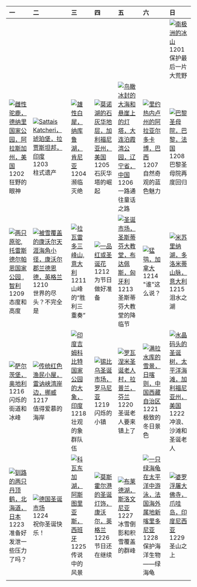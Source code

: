 | 一                                                                                                                                                                                                 | 二                                                                                                                                                                                                       | 三                                                                                                                                                                                                  | 四                                                                                                                                                                                            | 五                                                                                                                                                                                                             | 六                                                                                                                                                                                                        | 日                                                                                                                                                                                                  |
|:--------------------------------------------------------------------------------------------------------------------------------------------------------------------------------------------------|:--------------------------------------------------------------------------------------------------------------------------------------------------------------------------------------------------------|:---------------------------------------------------------------------------------------------------------------------------------------------------------------------------------------------------|:---------------------------------------------------------------------------------------------------------------------------------------------------------------------------------------------|:--------------------------------------------------------------------------------------------------------------------------------------------------------------------------------------------------------------|:---------------------------------------------------------------------------------------------------------------------------------------------------------------------------------------------------------|:---------------------------------------------------------------------------------------------------------------------------------------------------------------------------------------------------|
|                                                                                                                                                                                                   |                                                                                                                                                                                                         |                                                                                                                                                                                                    |                                                                                                                                                                                              |                                                                                                                                                                                                               |                                                                                                                                                                                                          | [![](https://www.bing.com/th?id=OHR.IcebergsAntarctica_ZH-CN2942178295_320x240.jpg '南极洲的冰山')](https://www.bing.com/th?id=OHR.IcebergsAntarctica_ZH-CN2942178295_UHD.jpg)<br>1201<br>保护最后一片大荒野      |
| [![](https://www.bing.com/th?id=OHR.SnowMoose_ZH-CN3364979952_320x240.jpg '雌性驼鹿，德纳里国家公园，阿拉斯加州，美国')](https://www.bing.com/th?id=OHR.SnowMoose_ZH-CN3364979952_UHD.jpg)<br>1202<br>狂野的眼神            | [![](https://www.bing.com/th?id=OHR.JaipurFort_ZH-CN3891828158_320x240.jpg 'Sattais Katcheri，琥珀堡，拉贾斯坦邦，印度')](https://www.bing.com/th?id=OHR.JaipurFort_ZH-CN3891828158_UHD.jpg)<br>1203<br>柱式遗产         | [![](https://www.bing.com/th?id=OHR.RhinosKenya_ZH-CN4422118541_320x240.jpg '雄性白犀，纳库鲁湖，肯尼亚')](https://www.bing.com/th?id=OHR.RhinosKenya_ZH-CN4422118541_UHD.jpg)<br>1204<br>濒临灭绝                  | [![](https://www.bing.com/th?id=OHR.MonoTufa_ZH-CN4998806540_320x240.jpg '莫诺湖的石灰华地层，加利福尼亚州，美国')](https://www.bing.com/th?id=OHR.MonoTufa_ZH-CN4998806540_UHD.jpg)<br>1205<br>石灰华塔的崛起         | [![](https://www.bing.com/th?id=OHR.GreaterSnow2024_ZH-CN5929129591_320x240.jpg '鸟瞰冰封的大海和悬崖上的灯塔，大连泊霞湾公园，辽宁省，中国')](https://www.bing.com/th?id=OHR.GreaterSnow2024_ZH-CN5929129591_UHD.jpg)<br>1206<br>一路通往童话之路 | [![](https://www.bing.com/th?id=OHR.ArraialdoCabo_ZH-CN6202620711_320x240.jpg '里约热内卢州的阿拉亚尔多卡博，巴西')](https://www.bing.com/th?id=OHR.ArraialdoCabo_ZH-CN6202620711_UHD.jpg)<br>1207<br>自然奇观的蓝色魅力           | [![](https://www.bing.com/th?id=OHR.ReopeningNotreDame_ZH-CN6512133762_320x240.jpg '巴黎圣母院，巴黎，法国')](https://www.bing.com/th?id=OHR.ReopeningNotreDame_ZH-CN6512133762_UHD.jpg)<br>1208<br>巴黎圣母院再度回归 |
| [![](https://www.bing.com/th?id=OHR.GuanacosChile_ZH-CN7011761081_320x240.jpg '两只原驼,托雷斯德尔帕恩国家公园 , 智利')](https://www.bing.com/th?id=OHR.GuanacosChile_ZH-CN7011761081_UHD.jpg)<br>1209<br>态度和高度    | [![](https://www.bing.com/th?id=OHR.CornwallSnow_ZH-CN8407245245_320x240.jpg '被雪覆盖的康沃尔天涯海角小径，康沃尔郡兰德恩德，英格兰')](https://www.bing.com/th?id=OHR.CornwallSnow_ZH-CN8407245245_UHD.jpg)<br>1210<br>世界的尽头？不完全是 | [![](https://www.bing.com/th?id=OHR.DolomitesSky_ZH-CN9299967785_320x240.jpg '拉瓦雷多三峰山,意大利')](https://www.bing.com/th?id=OHR.DolomitesSky_ZH-CN9299967785_UHD.jpg)<br>1211<br>山峰的“胜利三重奏”            | [![](https://www.bing.com/th?id=OHR.WildPoinsettia_ZH-CN7984548709_320x240.jpg '一品红或圣诞花')](https://www.bing.com/th?id=OHR.WildPoinsettia_ZH-CN7984548709_UHD.jpg)<br>1212<br>为节日做好准备         | [![](https://www.bing.com/th?id=OHR.ChristmasBudapest_ZH-CN8197439971_320x240.jpg '圣诞市场，圣斯蒂芬大教堂，布达佩斯，匈牙利')](https://www.bing.com/th?id=OHR.ChristmasBudapest_ZH-CN8197439971_UHD.jpg)<br>1213<br>圣斯蒂芬大教堂的降临节  | [![](https://www.bing.com/th?id=OHR.NorthernHawkOwl_ZH-CN8408027305_320x240.jpg '猛鸮，加拿大')](https://www.bing.com/th?id=OHR.NorthernHawkOwl_ZH-CN8408027305_UHD.jpg)<br>1214<br>"谁"这么说？                    | [![](https://www.bing.com/th?id=OHR.MisurinaLake_ZH-CN0744434715_320x240.jpg '米苏里纳湖，多洛米蒂山脉，意大利')](https://www.bing.com/th?id=OHR.MisurinaLake_ZH-CN0744434715_UHD.jpg)<br>1215<br>泪水之湖             |
| [![](https://www.bing.com/th?id=OHR.SalzburgSnow_ZH-CN0964131994_320x240.jpg '萨尔茨堡，奥地利')](https://www.bing.com/th?id=OHR.SalzburgSnow_ZH-CN0964131994_UHD.jpg)<br>1216<br>闪烁的街道和冰峰                | [![](https://www.bing.com/th?id=OHR.ReinefjordenNorway_ZH-CN1198843758_320x240.jpg '传统红色渔民小屋，雷讷峡湾岸边，挪威')](https://www.bing.com/th?id=OHR.ReinefjordenNorway_ZH-CN1198843758_UHD.jpg)<br>1217<br>值得爱慕的海岸 | [![](https://www.bing.com/th?id=OHR.MorningElephants_ZH-CN1418579765_320x240.jpg '印度吉姆科比特国家公园的大象，印度')](https://www.bing.com/th?id=OHR.MorningElephants_ZH-CN1418579765_UHD.jpg)<br>1218<br>壮观的象群队伍 | [![](https://www.bing.com/th?id=OHR.SibiuRomania_ZH-CN1631942857_320x240.jpg '锡比乌圣诞市场，罗马尼亚')](https://www.bing.com/th?id=OHR.SibiuRomania_ZH-CN1631942857_UHD.jpg)<br>1219<br>闪烁的小镇          | [![](https://www.bing.com/th?id=OHR.SantaClausVillage_ZH-CN1839275027_320x240.jpg '罗瓦涅米圣诞老人村，拉普兰，芬兰')](https://www.bing.com/th?id=OHR.SantaClausVillage_ZH-CN1839275027_UHD.jpg)<br>1220<br>圣诞老人要来镇上了         | [![](https://www.bing.com/th?id=OHR.WinterSolstice2024_ZH-CN2045153949_320x240.jpg '满拉水库的雪景，日喀则，中国西藏自治区')](https://www.bing.com/th?id=OHR.WinterSolstice2024_ZH-CN2045153949_UHD.jpg)<br>1221<br>极致的冬日景色 | [![](https://www.bing.com/th?id=OHR.CrystalPier_ZH-CN2256372880_320x240.jpg '水晶码头的圣诞树，太平洋海滩，加利福尼亚州，美国')](https://www.bing.com/th?id=OHR.CrystalPier_ZH-CN2256372880_UHD.jpg)<br>1222<br>冲浪、沙滩和圣诞老人 |
| [![](https://www.bing.com/th?id=OHR.FestivusCranes_ZH-CN2464862059_320x240.jpg '钏路的两只丹顶鹤，北海道，日本')](https://www.bing.com/th?id=OHR.FestivusCranes_ZH-CN2464862059_UHD.jpg)<br>1223<br>准备好发泄一些压力了吗？ | [![](https://www.bing.com/th?id=OHR.SantaSnowglobe_ZH-CN2671421527_320x240.jpg '德国圣诞市场')](https://www.bing.com/th?id=OHR.SantaSnowglobe_ZH-CN2671421527_UHD.jpg)<br>1224<br>祝你圣诞快乐！                     | [![](https://www.bing.com/th?id=OHR.CovadongaWinter_ZH-CN2873340163_320x240.jpg '科瓦东加湖，阿斯图里亚斯，西班牙')](https://www.bing.com/th?id=OHR.CovadongaWinter_ZH-CN2873340163_UHD.jpg)<br>1225<br>传说中的风景     | [![](https://www.bing.com/th?id=OHR.MouseholeXmas_ZH-CN3079184443_320x240.jpg '莫斯霍尔港的圣诞灯饰，康沃尔，英格兰')](https://www.bing.com/th?id=OHR.MouseholeXmas_ZH-CN3079184443_UHD.jpg)<br>1226<br>节日还在继续 | [![](https://www.bing.com/th?id=OHR.LakeBledSnow_ZH-CN4118056813_320x240.jpg '布莱德湖，斯洛文尼亚')](https://www.bing.com/th?id=OHR.LakeBledSnow_ZH-CN4118056813_UHD.jpg)<br>1227<br>冰雪倒影和积雪覆盖的群峰                      | [![](https://www.bing.com/th?id=OHR.CoralTurtle_ZH-CN4771437860_320x240.jpg '一只绿海龟在太平洋中游泳，法国海外属地新喀里多尼亚')](https://www.bing.com/th?id=OHR.CoralTurtle_ZH-CN4771437860_UHD.jpg)<br>1228<br>保护海洋生物——绿海龟     | [![](https://www.bing.com/th?id=OHR.BorobudurBells_ZH-CN5291511365_320x240.jpg '婆罗浮屠大佛寺，爪哇岛，印度尼西亚')](https://www.bing.com/th?id=OHR.BorobudurBells_ZH-CN5291511365_UHD.jpg)<br>1229<br>圣山之上        |
|                                                                                                                                                                                                   |                                                                                                                                                                                                         |                                                                                                                                                                                                    |                                                                                                                                                                                              |                                                                                                                                                                                                               |                                                                                                                                                                                                          |                                                                                                                                                                                                    |